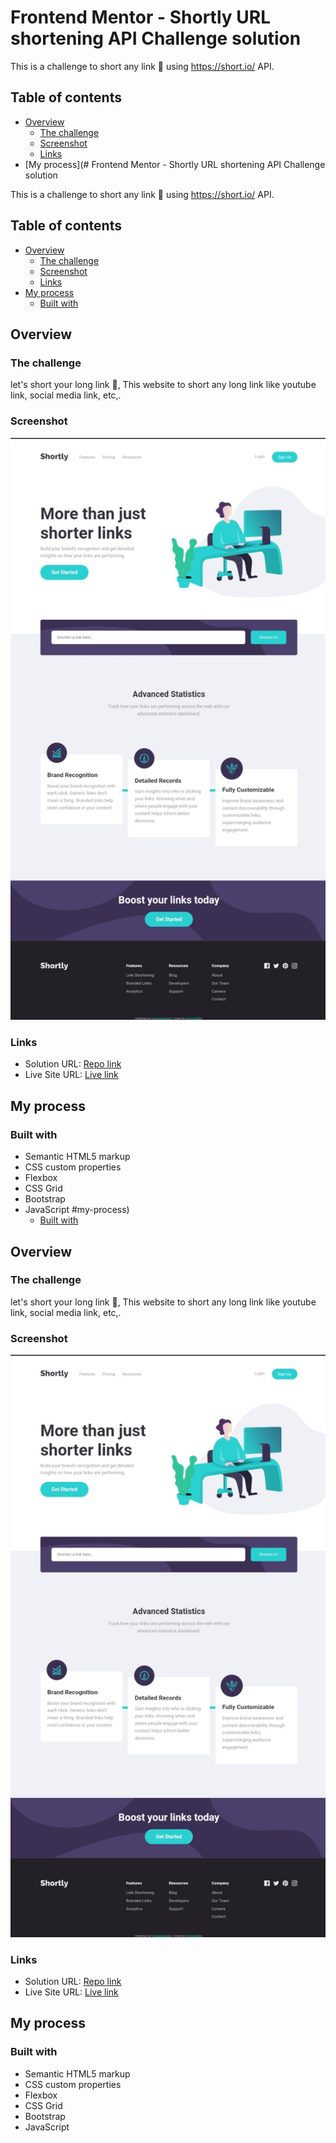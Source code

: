 # Frontend Mentor - Shortly URL shortening API Challenge solution

This is a challenge to short any link 🔗  using https://short.io/ API.

## Table of contents

- [Overview](#overview)
  - [The challenge](#the-challenge)
  - [Screenshot](#screenshot)
  - [Links](#links)
- [My process](# Frontend Mentor - Shortly URL shortening API Challenge solution

This is a challenge to short any link 🔗  using https://short.io/ API.

## Table of contents

- [Overview](#overview)
  - [The challenge](#the-challenge)
  - [Screenshot](#screenshot)
  - [Links](#links)
- [My process](#my-process)
  - [Built with](#built-with)

## Overview

### The challenge

let's short your long link 🔗, This website to short any long link like youtube link, social media link, etc,.

### Screenshot

![the design](design/shortlink_design.jpg)

### Links

- Solution URL: [Repo link](https://your-solution-url.com)
- Live Site URL: [Live link](https://your-live-site-url.com)

## My process

### Built with

- Semantic HTML5 markup
- CSS custom properties
- Flexbox
- CSS Grid
- Bootstrap
- JavaScript
#my-process)
  - [Built with](#built-with)

## Overview

### The challenge

let's short your long link 🔗, This website to short any long link like youtube link, social media link, etc,.

### Screenshot

![the design](design/shortlink_design.jpg)

### Links

- Solution URL: [Repo link](https://your-solution-url.com)
- Live Site URL: [Live link](https://your-live-site-url.com)

## My process

### Built with

- Semantic HTML5 markup
- CSS custom properties
- Flexbox
- CSS Grid
- Bootstrap
- JavaScript
